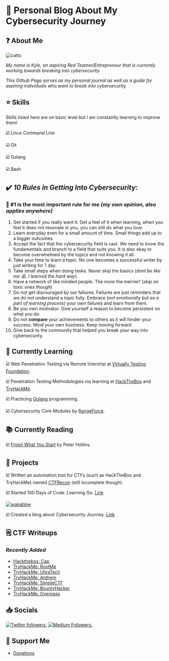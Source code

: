 # 📖 Personal Blog About My Cybersecurity Journey

## ❓ About Me

![catto](https://avatars.githubusercontent.com/u/92630210?v=4&s=100)

*My name is Kyle, an aspiring Red Teamer/Entrepreneur that is currently working towards breaking into cybersecurity.*

*This Github Page serves as my personal journal as well as a guide for aspiring individuals who want to break into cybersecurity.*

## ⭐ Skills

Skills listed here are on basic level but I am constantly learning to improve them!
   
☑️ Linux Command Line

☑️ Git 

☑️ Golang

☑️ Bash

## ✔️ *10 Rules in Getting Into Cybersecurity:*

### 🥇 #1 is the most important rule for me *(my own opinion, also applies anywhere)*

1. Get started if you really want it. Get a feel of it when learning, when you feel it does not resonate in you, you can still do what you love.
2. Learn everyday even for a small amount of time. Small things add up to a bigger outcomes.
3. Accept the fact that the cybersecurity field is vast. We need to know the fundamentals and branch to a field that suits you. It is also okay to become overwhelmed by the topics and not knowing it all.
4. Take your time to learn a topic. No one becomes a successful writer by just writing for 1 day.
5. Take small steps when doing tasks. Never skip the basics (*dont be like me 😩, I learned the hard way*).
6. Have a network of like minded people. The more the merrier! (*skip on toxic ones though*)
7. Do not get discouraged by our failures. Failures are just reminders that we do not understand a topic fully. Embrace (*not emotionally but as a part of learning process*) your own failures and learn from them.
8. Be you own motivator. Give yourself a reason to become persistent on what you do.
9. Do not **compare** your achievements to others as it will hinder your success. Mind your own business. Keep moving forward.
10. Give back to the community that helped you break your way into cybersecurity.

## 📝 Currently Learning

☑️ Web Penetration Testing via Remote Intership at [Virtually Testing Foundation](https://virtuallytesting.com).
  
☑️ Penetration Testing Methodologies via learning at [HackTheBox](https://hackthebox.com) and [TryHackMe](https://tryhackme.com).
  
☑️ Practicing [Golang](https://golang.org) programming.
  
☑️ Cybersecurity Core Modules by [RangeForce](https://rangeforce.com).
  
## 📚 Currently Reading

☑️ [Finish What You Start](https://www.amazon.com/Finish-What-You-Start-Self-Discipline/dp/1986622312) by Peter Hollins.

## 🧪 Projects

☑️ Written an automation tool for CTFs (such as HackTheBox and TryHackMe) named [CTFRecon](https://www.github.com/hambyhacks/CTFRecon) (still incomplete though).

☑️ Started 100 Days of Code: Learning Go. [Link](https://github.com/hambyhacks/100DaysOfGo)

[![wakatime](https://wakatime.com/badge/user/eaab2c2a-fe74-487c-bd96-f9069a349620.svg)](https://wakatime.com/@eaab2c2a-fe74-487c-bd96-f9069a349620)

☑️ Created a blog about Cybersecurity Journey. [Link](https://hambyhacks.github.io)

## 🗒️ CTF Writeups

### *Recently Added*

* [Hackthebox: Cap](https://hambyhacks.github.io/Writeups/HackTheBox/Cap/Cap)
* [TryHackMe: RootMe](https://hambyhacks.github.io/Writeups/TryHackMe/RootMe/RootMe)
* [TryHackMe: UltraTech](https://hambyhacks.github.io/Writeups/TryHackMe/UltraTech/UltraTech)
* [TryHackMe: Anthem](https://hambyhacks.github.io/Writeups/TryHackMe/Anthem/Anthem)
* [TryHackMe: SimpleCTF](https://hambyhacks.github.io/Writeups/TryHackMe/SimpleCTF/SimpleCTF)
* [TryHackMe: BountyHacker](https://hambyhacks.github.io/Writeups/TryHackMe/BountyHacker/BountyHacker)
* [TryHackMe: Overpass](https://hambyhacks.github.io/Writeups/TryHackMe/Overpass/Overpass)

## 📥 Socials

<p align="left">
  <a href="https://twitter.com/hambyhaxx" target="_blank"><img src="https://img.shields.io/twitter/follow/hambyhaxx?logo=twitter&style=for-the-badge" alt="Twitter followers." /></a>
  <a href="https://hambyhaxx.medium.com" target="_blank"><img src="https://img.shields.io/badge/hambyhaxx-black?style=flat&logo=medium&logoColor=white&link=https://medium.com/hambyhaxx" alt="Medium Followers."/></a>
   </p>

## 💝 Support Me

* [Donations](./donationBox)
